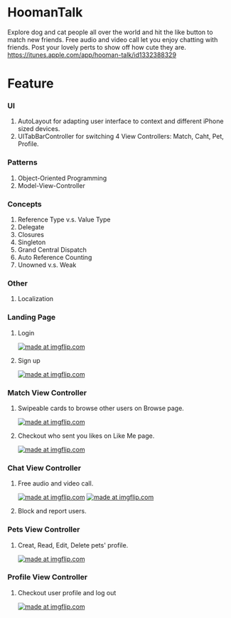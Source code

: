 # HoomanTalk
Explore dog and cat people all over the world and hit the like button to match new friends.
Free audio and video call let you enjoy chatting with friends.
Post your lovely perts to show off how cute they are.
https://itunes.apple.com/app/hooman-talk/id1332388329

# Feature
### UI
1. AutoLayout for adapting user interface to context and different iPhone sized devices.
2. UITabBarController for switching 4 View Controllers: Match, Caht, Pet, Profile.

### Patterns
1. Object-Oriented Programming
2. Model-View-Controller

### Concepts
1. Reference Type v.s. Value Type
2. Delegate
3. Closures
4. Singleton
5. Grand Central Dispatch
6. Auto Reference Counting
7. Unowned v.s. Weak

### Other
1. Localization

### Landing Page
1. Login

    <a href="https://imgflip.com/gif/22tuvk"><img src="https://i.imgflip.com/22tuvk.gif" title="made at imgflip.com"/></a>

2. Sign up

    <a href="https://imgflip.com/gif/22turl"><img src="https://i.imgflip.com/22turl.gif" title="made at imgflip.com"/></a>
### Match View Controller
1. Swipeable cards to browse other users on Browse page.

    <a href="https://imgflip.com/gif/22ttxi"><img src="https://i.imgflip.com/22ttxi.gif" title="made at imgflip.com"/></a>

2. Checkout who sent you likes on Like Me page.

    <a href="https://imgflip.com/gif/22ttzt"><img src="https://i.imgflip.com/22ttzt.gif" title="made at imgflip.com"/></a>
    
### Chat View Controller
1. Free audio and video call.

    <a href="https://imgflip.com/gif/22tu1j"><img src="https://i.imgflip.com/22tu1j.gif" title="made at imgflip.com"/></a>    <a href="https://imgflip.com/gif/22tu2u"><img src="https://i.imgflip.com/22tu2u.gif" title="made at imgflip.com"/></a>
    
2. Block and report users.

### Pets View Controller
1. Creat, Read, Edit, Delete pets' profile.

    <a href="https://imgflip.com/gif/22tv0o"><img src="https://i.imgflip.com/22tv0o.gif" title="made at imgflip.com"/></a>

### Profile View Controller
1. Checkout user profile and log out

    <a href="https://imgflip.com/gif/22tv5x"><img src="https://i.imgflip.com/22tv5x.gif" title="made at imgflip.com"/></a>






